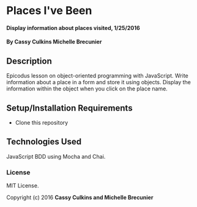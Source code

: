 # Places I've Been

#### Display information about places visited, 1/25/2016

#### By Cassy Culkins Michelle Brecunier

## Description

Epicodus lesson on object-oriented programming with JavaScript. Write information about a place in a form and store it using objects. Display the information within the object when you click on the place name.

## Setup/Installation Requirements

* Clone this repository

## Technologies Used

JavaScript BDD using Mocha and Chai.

### License

MIT License.

Copyright (c) 2016 **Cassy Culkins and Michelle Brecunier**
